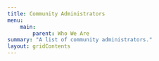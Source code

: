 ```yaml
---
title: Community Administrators
menu: 
    main:
        parent: Who We Are
summary: "A list of community administrators."
layout: gridContents
---
```


